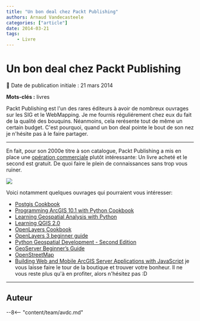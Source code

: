 ```yaml
---
title: "Un bon deal chez Packt Publishing"
authors: Arnaud Vandecasteele
categories: ["article"]
date: 2014-03-21
tags:
    - Livre
---
```


# Un bon deal chez Packt Publishing

:calendar: Date de publication initiale : 21 mars 2014

**Mots-clés :** livres

Packt Publishing est l'un des rares éditeurs à avoir de nombreux ouvrages sur les SIG et le WebMapping. Je me fournis réguliérement chez eux du fait de la qualité des bouquins. Néanmoins, cela rerésente tout de même un certain budget. C'est pourquoi, quand un bon deal pointe le bout de son nez je n'hésite pas à le faire partager.

----

En fait, pour son 2000e titre à son catalogue, Packt Publishing a mis en place une [opération commerciale](http://bit.ly/1j26nPN) plutôt intéressante: Un livre acheté et le second est gratuit. De quoi faire le plein de connaissances sans trop vous ruiner.

[![](https://cdn.geotribu.fr/img/articles-blog-rdp/capture-ecran/2000th-Book-Home-Page-Banner.png)](http://bit.ly/1j26nPN)

Voici notamment quelques ouvrages qui pourraient vous intéresser:

* [Postgis Cookbook](http://www.packtpub.com/postgis-to-store-organize-manipulate-analyze-spatial-data-cookbook/book)
* [Programming ArcGIS 10.1 with Python Cookbook](http://www.packtpub.com/programming-arcgis-10-1-with-python-cookbook/book)
* [Learning Geospatial Analysis with Python](http://www.packtpub.com/learning-geospatial-analysis-with-python/book)
* [Learning QGIS 2.0](http://www.packtpub.com/learning-qgis-2-0-to-create-maps-and-perform-geoprocessing-tasks/book)
* [OpenLayers Cookbook](http://www.packtpub.com/openlayers-create-gis-web-applications-cookbook/book)
* [OpenLayers 3 beginner guide](http://www.packtpub.com/openlayers-3-beginners-guide/book)
* [Python Geospatial Development - Second Edition](http://www.packtpub.com/python-geospatial-development-second-edition/book)
* [GeoServer Beginner’s Guide](http://www.packtpub.com/geoserver-share-edit-geospatial-data-beginners-guide/book)
* [OpenStreetMap](http://www.packtpub.com/openstreetmap/book)
* [Building Web and Mobile ArcGIS Server Applications with JavaScript](http://www.packtpub.com/building-web-and-mobile-arcgis-server-applications-with-javascript/book)
je vous laisse faire le tour de la boutique et trouver votre bonheur. Il ne vous reste plus qu'à en profiter, alors n'hésitez pas :D

----

## Auteur

--8<-- "content/team/avdc.md"

